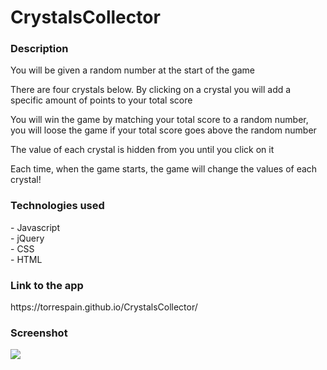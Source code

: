 # CrystalsCollector

<h3>Description</h3>
You will be given a random number at the start of the game

There are four crystals below. By clicking on a crystal you will add a specific amount of points to your total score

You will win the game by matching your total score to a random number, you will loose the game if your total score goes above the random number

The value of each crystal is hidden from you until you click on it

Each time, when the game starts, the game will change the values of each crystal!

<h3>Technologies used</h3>
- Javascript <br>
- jQuery <br>
- CSS<br>
- HTML


<h3>Link to the app</h3>
https://torrespain.github.io/CrystalsCollector/

<h3>Screenshot</h3>
<img src=assets/images/capture.jpg>
